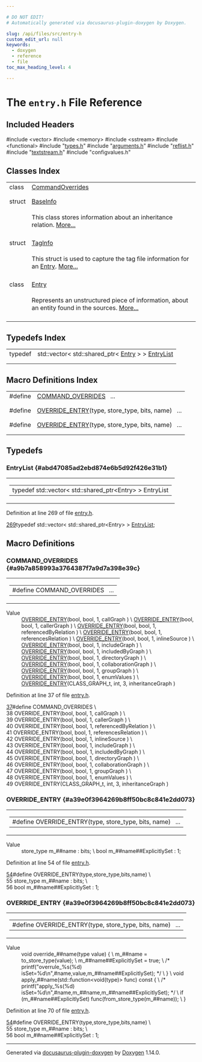 ```yaml
---

# DO NOT EDIT!
# Automatically generated via docusaurus-plugin-doxygen by Doxygen.

slug: /api/files/src/entry-h
custom_edit_url: null
keywords:
  - doxygen
  - reference
  - file
toc_max_heading_level: 4

---
```


<div class="doxyPage">

# The `entry.h` File Reference



## Included Headers

<div class="doxyIncludesList">#include &lt;vector&gt;
#include &lt;memory&gt;
#include &lt;sstream&gt;
#include &lt;functional&gt;
#include "<a href="/web-doxygen/docs/api/files/src/types-h">types.h</a>"
#include "<a href="/web-doxygen/docs/api/files/src/arguments-h">arguments.h</a>"
#include "<a href="/web-doxygen/docs/api/files/src/reflist-h">reflist.h</a>"
#include "<a href="/web-doxygen/docs/api/files/src/textstream-h">textstream.h</a>"
#include "configvalues.h"
</div>

## Classes Index

<table class="doxyMembersIndex">

<tr class="doxyMemberIndexItem">
<td class="doxyMemberIndexItemType" align="left" valign="top">class</td>
<td class="doxyMemberIndexItemName" align="left" valign="top"><a href="/web-doxygen/docs/api/classes/commandoverrides">CommandOverrides</a></td>
</tr>
<tr class="doxyMemberIndexDescription">
<td class="doxyMemberIndexDescriptionLeft"></td>
<td class="doxyMemberIndexDescriptionRight">
</td>
</tr>
<tr class="doxyMemberIndexSeparator">
<td class="doxyMemberIndexSeparator" colspan="2"></td>
</tr>

<tr class="doxyMemberIndexItem">
<td class="doxyMemberIndexItemType" align="left" valign="top">struct</td>
<td class="doxyMemberIndexItemName" align="left" valign="top"><a href="/web-doxygen/docs/api/structs/baseinfo">BaseInfo</a></td>
</tr>
<tr class="doxyMemberIndexDescription">
<td class="doxyMemberIndexDescriptionLeft"></td>
<td class="doxyMemberIndexDescriptionRight">
<p>This class stores information about an inheritance relation. <a href="/web-doxygen/docs/api/structs/baseinfo/#details">More...</a></p>
</td>
</tr>
<tr class="doxyMemberIndexSeparator">
<td class="doxyMemberIndexSeparator" colspan="2"></td>
</tr>

<tr class="doxyMemberIndexItem">
<td class="doxyMemberIndexItemType" align="left" valign="top">struct</td>
<td class="doxyMemberIndexItemName" align="left" valign="top"><a href="/web-doxygen/docs/api/structs/taginfo">TagInfo</a></td>
</tr>
<tr class="doxyMemberIndexDescription">
<td class="doxyMemberIndexDescriptionLeft"></td>
<td class="doxyMemberIndexDescriptionRight">
<p>This struct is used to capture the tag file information for an <a href="/web-doxygen/docs/api/classes/entry">Entry</a>. <a href="/web-doxygen/docs/api/structs/taginfo/#details">More...</a></p>
</td>
</tr>
<tr class="doxyMemberIndexSeparator">
<td class="doxyMemberIndexSeparator" colspan="2"></td>
</tr>

<tr class="doxyMemberIndexItem">
<td class="doxyMemberIndexItemType" align="left" valign="top">class</td>
<td class="doxyMemberIndexItemName" align="left" valign="top"><a href="/web-doxygen/docs/api/classes/entry">Entry</a></td>
</tr>
<tr class="doxyMemberIndexDescription">
<td class="doxyMemberIndexDescriptionLeft"></td>
<td class="doxyMemberIndexDescriptionRight">
<p>Represents an unstructured piece of information, about an entity found in the sources. <a href="/web-doxygen/docs/api/classes/entry/#details">More...</a></p>
</td>
</tr>
<tr class="doxyMemberIndexSeparator">
<td class="doxyMemberIndexSeparator" colspan="2"></td>
</tr>

</table>

## Typedefs Index

<table class="doxyMembersIndex">

<tr class="doxyMemberIndexItem">
<td class="doxyMemberIndexItemType" align="left" valign="top">typedef</td>
<td class="doxyMemberIndexItemName" align="left" valign="top">std::vector&lt; std::shared_ptr&lt; <a href="/web-doxygen/docs/api/classes/entry">Entry</a> &gt; &gt; <a href="#abd47085ad2ebd874e6b5d92f426e31b1">EntryList</a></td>
</tr>
<tr class="doxyMemberIndexDescription">
<td class="doxyMemberIndexDescriptionLeft"></td>
<td class="doxyMemberIndexDescriptionRight">
</td>
</tr>
<tr class="doxyMemberIndexSeparator">
<td class="doxyMemberIndexSeparator" colspan="2"></td>
</tr>

</table>

## Macro Definitions Index

<table class="doxyMembersIndex">

<tr class="doxyMemberIndexItem">
<td class="doxyMemberIndexItemType" align="left" valign="top">#define</td>
<td class="doxyMemberIndexItemName" align="left" valign="top"><a href="#a9b7a858993a3764387f7a9d7a398e39c">COMMAND_OVERRIDES</a>&nbsp;&nbsp;&nbsp;...</td>
</tr>
<tr class="doxyMemberIndexDescription">
<td class="doxyMemberIndexDescriptionLeft"></td>
<td class="doxyMemberIndexDescriptionRight">
</td>
</tr>
<tr class="doxyMemberIndexSeparator">
<td class="doxyMemberIndexSeparator" colspan="2"></td>
</tr>

<tr class="doxyMemberIndexItem">
<td class="doxyMemberIndexItemType" align="left" valign="top">#define</td>
<td class="doxyMemberIndexItemName" align="left" valign="top"><a href="#a39e0f3964269b8ff50bc8c841e2dd073">OVERRIDE_ENTRY</a>(type, store_type, bits, name)&nbsp;&nbsp;&nbsp;...</td>
</tr>
<tr class="doxyMemberIndexDescription">
<td class="doxyMemberIndexDescriptionLeft"></td>
<td class="doxyMemberIndexDescriptionRight">
</td>
</tr>
<tr class="doxyMemberIndexSeparator">
<td class="doxyMemberIndexSeparator" colspan="2"></td>
</tr>

<tr class="doxyMemberIndexItem">
<td class="doxyMemberIndexItemType" align="left" valign="top">#define</td>
<td class="doxyMemberIndexItemName" align="left" valign="top"><a href="#a39e0f3964269b8ff50bc8c841e2dd073">OVERRIDE_ENTRY</a>(type, store_type, bits, name)&nbsp;&nbsp;&nbsp;...</td>
</tr>
<tr class="doxyMemberIndexDescription">
<td class="doxyMemberIndexDescriptionLeft"></td>
<td class="doxyMemberIndexDescriptionRight">
</td>
</tr>
<tr class="doxyMemberIndexSeparator">
<td class="doxyMemberIndexSeparator" colspan="2"></td>
</tr>

</table>


<div class="doxySectionDef">

## Typedefs

### EntryList {#abd47085ad2ebd874e6b5d92f426e31b1}

<div class="doxyMemberItem">
<div class="doxyMemberProto">
<table class="doxyMemberLabels">
<tr class="doxyMemberLabels">
<td class="doxyMemberLabelsLeft">
<table class="doxyMemberName">
<tr>
<td class="doxyMemberName">typedef std::vector&lt; std::shared_ptr&lt;Entry&gt; &gt; EntryList</td>
</tr>
</table>
</td>
</tr>
</table>
</div>
<div class="doxyMemberDoc">


<p>Definition at line 269 of file <a href="/web-doxygen/docs/api/files/src/entry-h">entry.h</a>.</p>

<div class="doxyProgramListing">

<div class="doxyCodeLine"><span class="doxyLineNumber"><a href="#abd47085ad2ebd874e6b5d92f426e31b1">269</a></span><span class="doxyLineContent"><span class="doxyHighlightKeyword">typedef</span><span class="doxyHighlight"> std::vector&lt; std::shared_ptr&lt;Entry&gt; &gt; <a href="#abd47085ad2ebd874e6b5d92f426e31b1">EntryList</a>;</span></span></div>

</div>

</div>
</div>

</div>

<div class="doxySectionDef">

## Macro Definitions

### COMMAND&#95;OVERRIDES {#a9b7a858993a3764387f7a9d7a398e39c}

<div class="doxyMemberItem">
<div class="doxyMemberProto">
<table class="doxyMemberLabels">
<tr class="doxyMemberLabels">
<td class="doxyMemberLabelsLeft">
<table class="doxyMemberName">
<tr>
<td class="doxyMemberName">#define COMMAND_OVERRIDES&nbsp;&nbsp;&nbsp;...</td>
</tr>
</table>
</td>
</tr>
</table>
</div>
<div class="doxyMemberDoc">


<dl class="doxySectionUser">
<dt>Value</dt>
<dd>
<div class="doxyVerbatim">  <a href="#a39e0f3964269b8ff50bc8c841e2dd073">OVERRIDE&#95;ENTRY</a>(bool,          bool, 1, callGraph            ) \
  <a href="#a39e0f3964269b8ff50bc8c841e2dd073">OVERRIDE&#95;ENTRY</a>(bool,          bool, 1, callerGraph          ) \
  <a href="#a39e0f3964269b8ff50bc8c841e2dd073">OVERRIDE&#95;ENTRY</a>(bool,          bool, 1, referencedByRelation ) \
  <a href="#a39e0f3964269b8ff50bc8c841e2dd073">OVERRIDE&#95;ENTRY</a>(bool,          bool, 1, referencesRelation   ) \
  <a href="#a39e0f3964269b8ff50bc8c841e2dd073">OVERRIDE&#95;ENTRY</a>(bool,          bool, 1, inlineSource         ) \
  <a href="#a39e0f3964269b8ff50bc8c841e2dd073">OVERRIDE&#95;ENTRY</a>(bool,          bool, 1, includeGraph         ) \
  <a href="#a39e0f3964269b8ff50bc8c841e2dd073">OVERRIDE&#95;ENTRY</a>(bool,          bool, 1, includedByGraph      ) \
  <a href="#a39e0f3964269b8ff50bc8c841e2dd073">OVERRIDE&#95;ENTRY</a>(bool,          bool, 1, directoryGraph       ) \
  <a href="#a39e0f3964269b8ff50bc8c841e2dd073">OVERRIDE&#95;ENTRY</a>(bool,          bool, 1, collaborationGraph   ) \
  <a href="#a39e0f3964269b8ff50bc8c841e2dd073">OVERRIDE&#95;ENTRY</a>(bool,          bool, 1, groupGraph           ) \
  <a href="#a39e0f3964269b8ff50bc8c841e2dd073">OVERRIDE&#95;ENTRY</a>(bool,          bool, 1, enumValues           ) \
  <a href="#a39e0f3964269b8ff50bc8c841e2dd073">OVERRIDE&#95;ENTRY</a>(CLASS&#95;GRAPH&#95;t, int,  3, inheritanceGraph     )
</div>
</dd>
</dl>

<p>Definition at line 37 of file <a href="/web-doxygen/docs/api/files/src/entry-h">entry.h</a>.</p>

<div class="doxyProgramListing">

<div class="doxyCodeLine"><span class="doxyLineNumber"><a href="#a9b7a858993a3764387f7a9d7a398e39c">37</a></span><span class="doxyLineContent"><span class="doxyHighlightPreprocessor">#define COMMAND_OVERRIDES                                       \</span></span></div>
<div class="doxyCodeLine"><span class="doxyLineNumber">38</span><span class="doxyLineContent"><span class="doxyHighlightPreprocessor">  OVERRIDE_ENTRY(bool,          bool, 1, callGraph            ) \</span></span></div>
<div class="doxyCodeLine"><span class="doxyLineNumber">39</span><span class="doxyLineContent"><span class="doxyHighlightPreprocessor">  OVERRIDE_ENTRY(bool,          bool, 1, callerGraph          ) \</span></span></div>
<div class="doxyCodeLine"><span class="doxyLineNumber">40</span><span class="doxyLineContent"><span class="doxyHighlightPreprocessor">  OVERRIDE_ENTRY(bool,          bool, 1, referencedByRelation ) \</span></span></div>
<div class="doxyCodeLine"><span class="doxyLineNumber">41</span><span class="doxyLineContent"><span class="doxyHighlightPreprocessor">  OVERRIDE_ENTRY(bool,          bool, 1, referencesRelation   ) \</span></span></div>
<div class="doxyCodeLine"><span class="doxyLineNumber">42</span><span class="doxyLineContent"><span class="doxyHighlightPreprocessor">  OVERRIDE_ENTRY(bool,          bool, 1, inlineSource         ) \</span></span></div>
<div class="doxyCodeLine"><span class="doxyLineNumber">43</span><span class="doxyLineContent"><span class="doxyHighlightPreprocessor">  OVERRIDE_ENTRY(bool,          bool, 1, includeGraph         ) \</span></span></div>
<div class="doxyCodeLine"><span class="doxyLineNumber">44</span><span class="doxyLineContent"><span class="doxyHighlightPreprocessor">  OVERRIDE_ENTRY(bool,          bool, 1, includedByGraph      ) \</span></span></div>
<div class="doxyCodeLine"><span class="doxyLineNumber">45</span><span class="doxyLineContent"><span class="doxyHighlightPreprocessor">  OVERRIDE_ENTRY(bool,          bool, 1, directoryGraph       ) \</span></span></div>
<div class="doxyCodeLine"><span class="doxyLineNumber">46</span><span class="doxyLineContent"><span class="doxyHighlightPreprocessor">  OVERRIDE_ENTRY(bool,          bool, 1, collaborationGraph   ) \</span></span></div>
<div class="doxyCodeLine"><span class="doxyLineNumber">47</span><span class="doxyLineContent"><span class="doxyHighlightPreprocessor">  OVERRIDE_ENTRY(bool,          bool, 1, groupGraph           ) \</span></span></div>
<div class="doxyCodeLine"><span class="doxyLineNumber">48</span><span class="doxyLineContent"><span class="doxyHighlightPreprocessor">  OVERRIDE_ENTRY(bool,          bool, 1, enumValues           ) \</span></span></div>
<div class="doxyCodeLine"><span class="doxyLineNumber">49</span><span class="doxyLineContent"><span class="doxyHighlightPreprocessor">  OVERRIDE_ENTRY(CLASS_GRAPH_t, int,  3, inheritanceGraph     )</span></span></div>

</div>

</div>
</div>

### OVERRIDE&#95;ENTRY {#a39e0f3964269b8ff50bc8c841e2dd073}

<div class="doxyMemberItem">
<div class="doxyMemberProto">
<table class="doxyMemberLabels">
<tr class="doxyMemberLabels">
<td class="doxyMemberLabelsLeft">
<table class="doxyMemberName">
<tr>
<td class="doxyMemberName">#define OVERRIDE_ENTRY(type, store_type, bits, name)&nbsp;&nbsp;&nbsp;...</td>
</tr>
</table>
</td>
</tr>
</table>
</div>
<div class="doxyMemberDoc">


<dl class="doxySectionUser">
<dt>Value</dt>
<dd>
<div class="doxyVerbatim">    store&#95;type m&#95;##name          : bits;       \
    bool m&#95;##name##ExplicitlySet : 1;
</div>
</dd>
</dl>

<p>Definition at line 54 of file <a href="/web-doxygen/docs/api/files/src/entry-h">entry.h</a>.</p>

<div class="doxyProgramListing">

<div class="doxyCodeLine"><span class="doxyLineNumber"><a href="#a39e0f3964269b8ff50bc8c841e2dd073">54</a></span><span class="doxyLineContent"><span class="doxyHighlightPreprocessor">#define OVERRIDE_ENTRY(type,store_type,bits,name)  \</span></span></div>
<div class="doxyCodeLine"><span class="doxyLineNumber">55</span><span class="doxyLineContent"><span class="doxyHighlightPreprocessor">    store_type m_##name          : bits;       \</span></span></div>
<div class="doxyCodeLine"><span class="doxyLineNumber">56</span><span class="doxyLineContent"><span class="doxyHighlightPreprocessor">    bool m_##name##ExplicitlySet : 1;</span></span></div>

</div>

</div>
</div>

### OVERRIDE&#95;ENTRY {#a39e0f3964269b8ff50bc8c841e2dd073}

<div class="doxyMemberItem">
<div class="doxyMemberProto">
<table class="doxyMemberLabels">
<tr class="doxyMemberLabels">
<td class="doxyMemberLabelsLeft">
<table class="doxyMemberName">
<tr>
<td class="doxyMemberName">#define OVERRIDE_ENTRY(type, store_type, bits, name)&nbsp;&nbsp;&nbsp;...</td>
</tr>
</table>
</td>
</tr>
</table>
</div>
<div class="doxyMemberDoc">


<dl class="doxySectionUser">
<dt>Value</dt>
<dd>
<div class="doxyVerbatim">    void override&#95;##name(type value) {                         \
      m&#95;##name = to&#95;store&#95;type(value);                         \
      m&#95;##name##ExplicitlySet = true;                          \
      /&#42; printf("overrule&#95;%s(%d) isSet=%d\n",#name,value,m&#95;##name##ExplicitlySet); &#42;/ \
    }                                                          \
    void apply&#95;##name(std::function&lt;void(type)&gt; func) const {  \
      /&#42; printf("apply&#95;%s(%d) isSet=%d\n",#name,m&#95;##name,m&#95;##name##ExplicitlySet); &#42;/ \
      if (m&#95;##name##ExplicitlySet) func(from&#95;store&#95;type(m&#95;##name)); \
    }
</div>
</dd>
</dl>

<p>Definition at line 70 of file <a href="/web-doxygen/docs/api/files/src/entry-h">entry.h</a>.</p>

<div class="doxyProgramListing">

<div class="doxyCodeLine"><span class="doxyLineNumber"><a href="#a39e0f3964269b8ff50bc8c841e2dd073">54</a></span><span class="doxyLineContent"><span class="doxyHighlightPreprocessor">#define OVERRIDE_ENTRY(type,store_type,bits,name)  \</span></span></div>
<div class="doxyCodeLine"><span class="doxyLineNumber">55</span><span class="doxyLineContent"><span class="doxyHighlightPreprocessor">    store_type m_##name          : bits;       \</span></span></div>
<div class="doxyCodeLine"><span class="doxyLineNumber">56</span><span class="doxyLineContent"><span class="doxyHighlightPreprocessor">    bool m_##name##ExplicitlySet : 1;</span></span></div>

</div>

</div>
</div>

</div>

<hr/>

<p class="doxyGeneratedBy">Generated via <a href="https://github.com/xpack/docusaurus-plugin-doxygen">docusaurus-plugin-doxygen</a> by <a href="https://www.doxygen.nl">Doxygen</a> 1.14.0.</p>

</div>
